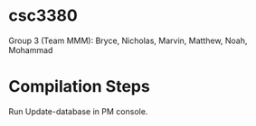 # csc3380
Group 3 (Team MMM): Bryce, Nicholas, Marvin, Matthew, Noah, Mohammad

# Compilation Steps
Run Update-database in PM console.
